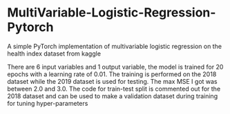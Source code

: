 # MultiVariable-Logistic-Regression-Pytorch
A simple PyTorch implementation of multivariable logistic regression on the health index dataset from kaggle

There are 6 input variables and 1 output variable, the model is trained for 20 epochs with a learning rate of 0.01.
The training is performed on the 2018 dataset while the 2019 dataset is used for testing. The max MSE I got was between 2.0 and 3.0.
The code for train-test split is commented out for the 2018 dataset and can be used to make a validation dataset during training for tuning hyper-parameters
